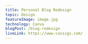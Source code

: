 ```yaml
---
title: Personal Blog Redesign
topic: Design
featureImage: image.jpg
technology: Canva
blogPost: /blog-redesign
liveLink: https://www.cassigs.com/
---
```

